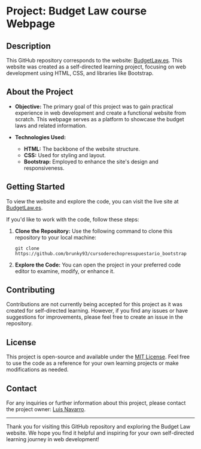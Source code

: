 # Project: Budget Law course Webpage

## Description

This GitHub repository corresponds to the website: [BudgetLaw.es](https://derechopresupuestario.es/). This website was created as a self-directed learning project, focusing on web development using HTML, CSS, and libraries like Bootstrap.

## About the Project

- **Objective:** The primary goal of this project was to gain practical experience in web development and create a functional website from scratch. This webpage serves as a platform to showcase the budget laws and related information.

- **Technologies Used:**
  - **HTML:** The backbone of the website structure.
  - **CSS:** Used for styling and layout.
  - **Bootstrap:** Employed to enhance the site's design and responsiveness.

## Getting Started

To view the website and explore the code, you can visit the live site at [BudgetLaw.es](https://derechopresupuestario.es/).

If you'd like to work with the code, follow these steps:

1. **Clone the Repository:** Use the following command to clone this repository to your local machine:

   ```
   git clone https://github.com/brunky93/cursoderechopresupuestario_bootstrap
   ```

2. **Explore the Code:** You can open the project in your preferred code editor to examine, modify, or enhance it.

## Contributing

Contributions are not currently being accepted for this project as it was created for self-directed learning. However, if you find any issues or have suggestions for improvements, please feel free to create an issue in the repository.

## License

This project is open-source and available under the [MIT License](LICENSE). Feel free to use the code as a reference for your own learning projects or make modifications as needed.

## Contact

For any inquiries or further information about this project, please contact the project owner: [Luis Navarro](mailto:brunky93@gmail.com).

---

Thank you for visiting this GitHub repository and exploring the Budget Law website. We hope you find it helpful and inspiring for your own self-directed learning journey in web development!
